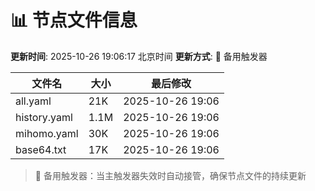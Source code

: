 # 📊 节点文件信息

**更新时间**: 2025-10-26 19:06:17 北京时间
**更新方式**: 🔄 备用触发器

| 文件名 | 大小 | 最后修改 |
|--------|------|----------|
| all.yaml | 21K | 2025-10-26 19:06 |
| history.yaml | 1.1M | 2025-10-26 19:06 |
| mihomo.yaml | 30K | 2025-10-26 19:06 |
| base64.txt | 17K | 2025-10-26 19:06 |

> 🔄 备用触发器：当主触发器失效时自动接管，确保节点文件的持续更新
